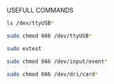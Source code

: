 USEFULL COMMANDS

```bash
ls /dev/ttyUSB*
```

```bash
sudo chmod 666 /dev/ttyUSB*
```

```bash
sudo evtest
```

```bash
sudo chmod 666 /dev/input/event*
```

```sh
sudo chmod 666 /dev/dri/card*
```
